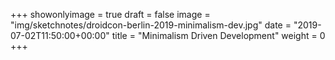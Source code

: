 +++
showonlyimage = true
draft = false
image = "img/sketchnotes/droidcon-berlin-2019-minimalism-dev.jpg"
date = "2019-07-02T11:50:00+00:00"
title = "Minimalism Driven Development"
weight = 0
+++
